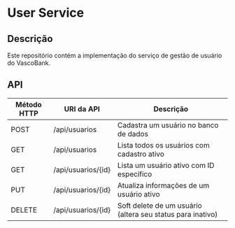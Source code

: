 # User Service

## Descrição
Este repositório contém a implementação do serviço de gestão de usuário do VascoBank.

## API

| Método HTTP | URI da API              | Descrição                                                  |
|-------------|-------------------------|------------------------------------------------------------|
| POST        | /api/usuarios           | Cadastra um usuário no banco de dados                      |
| GET         | /api/usuarios           | Lista todos os usuários com cadastro ativo                 |
| GET         | /api/usuarios/{id}      | Lista um usuário ativo com ID específico                   |
| PUT         | /api/usuarios/{id}      | Atualiza informações de um usuário ativo                   |
| DELETE      | /api/usuarios/{id}      | Soft delete de um usuário (altera seu status para inativo) |
